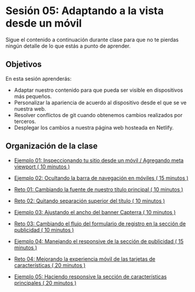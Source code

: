 # Sesión 05: Adaptando a la vista desde un móvil

Sigue el contenido a continuación durante clase para que no te pierdas ningún
detalle de lo que estás a punto de aprender.

## Objetivos

En esta sesión aprenderás:

- Adaptar nuestro contenido para que pueda ser visible en dispositivos más 
  pequeños.
- Personalizar la apariencia de acuerdo al dispositivo desde el que se ve 
  nuestra web.
- Resolver conflictos de git cuando obtenemos cambios realizados por terceros.
- Desplegar los cambios a nuestra página web hosteada en Netlify.

## Organización de la clase

- [Ejemplo 01: Inspeccionando tu sitio desde un móvil / Agregando meta viewport ( 10 minutos ) ](./Ejemplo-01)

- [Ejemplo  02: Ocultando la barra de navegación en móviles ( 15 minutos ) ](./Ejemplo-02)

- [Reto  01: Cambiando la fuente de nuestro título principal ( 10 minutos ) ](./reto-01)

- [Reto  02: Quitando separación superior del título ( 10 minutos ) ](./reto-02)

- [Ejemplo  03: Ajustando el ancho del banner Capterra ( 10 minutos ) ](./Ejemplo-03)

- [Reto  03: Cambiando el flujo del formulario de registro en la sección de publicidad ( 10 minutos ) ](./reto-03)

- [Ejemplo  04: Manejando el responsive de la sección de publicidad ( 15 minutos ) ](./Ejemplo-04)

- [Reto  04: Mejorando la experiencia móvil de las tarjetas de características ( 20 minutos ) ](./reto-04)

- [Ejemplo  05: Haciendo responsive la sección de características principales ( 20 minutos ) ](./Ejemplo-05)
